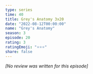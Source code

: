```yaml
---
type: series
time: 40
title: Grey's Anatomy 3x20
date: "2022-08-12T00:00:00"
name: "Grey's Anatomy"
season: 3
episode: 20
rating: 3
ratingEmoji: "⭐️⭐️⭐️"
share: false
---
```


_[No review was written for this episode]_
